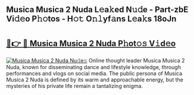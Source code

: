## Musica Musica 2 Nuda L𝚎a𝚔ed N𝚞𝚍e - Part-zbE Vi𝚍𝚎o P𝚑𝚘tos - H𝚘𝚝 O𝚗𝚕yf𝚊ns L𝚎a𝚔s 18oJn

# <h2><a href="http://kf1n55l.oniu.top/?m=Musica+Musica+2+Nuda">🔗👉 🔴 Musica Musica 2 Nuda P𝚑ot𝚘𝚜 V𝚒d𝚎o</a></h2>

[![Musica Musica 2 Nuda Nu𝚍e𝚜](https://i.imgur.com/0qMVB7G.gif)](http://kf1n55l.oniu.top/?m=Musica+Musica+2+Nuda)
Online thought leader Musica Musica 2 Nuda, known for disseminating dance and lifestyle knowledge, through performances and vlogs on social media. The public persona of Musica Musica 2 Nuda is defined by its warm and approachable energy, but the mysteries of his private life remain a tantalizing enigma.  
